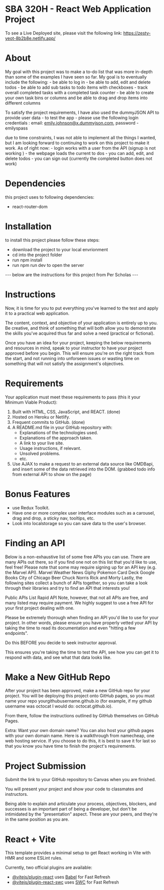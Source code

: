 # SBA 320H - React Web Application Project
To see a Live Deployed site, please visit the following link: 
https://zesty-yeot-8b2b8e.netlify.app/

# About 
 My goal with this project was to make a to-do list that was more in-depth than some of the examples I have seen so far. My goal is to eventually include the following: 
    - be able to log in 
    - be able to add, edit and delete todos
    - be able to add sub tasks to todo items with checkboxes 
    - track overall completed tasks with a completed task counter
    - be able to create your own task bins or columns and be able to drag and drop items into different columns 

To satisfy the project requirements, I have also used the dummyJSON API to provide user data 
     - to test the app - please use the following login credentials : email: emily.johnson@x.dummyjson.com, password - emilyspass

due to time constraints, I was not able to implement all the things I wanted, but I am looking forward to continuing to work on this project to make it work. As of right now: 
     - login works with a user from the API (signup is not working )
     - the webpage loads the current to dos 
     - you can add, edit, and delete todos 
     - you can sign out 
     (currently the completed button does not work)

# Dependencies 
this project uses to following dependencies: 
- react-router-dom 

# Installation 
to install this project please follow these steps: 
- download the project to your local envrionment 
- cd into the project folder 
- run npm install 
- run npm run dev to open the server 

--- below are the instructions for this project from Per Scholas --- 

# Instructions 
Now, it is time for you to put everything you've learned to the test and apply it to a practical web application.

The content, context, and objective of your application is entirely up to you. Be creative, and think of something that will both allow you to demonstrate the skills you've acquired thus far and solve a need (practical or fictional).

Once you have an idea for your project, keeping the below requirements and resources in mind, speak to your instructor to have your project approved before you begin. This will ensure you're on the right track from the start, and not running into unforseen issues or wasting time on something that will not satisfy the assignment's objectives.

# Requirements

Your application must meet these requirements to pass (this it your Minimum Viable Product):
1. Built with HTML, CSS, JavaScript, and REACT. (done)
2. Hosted on Heroku or Netlify.
3. Frequent commits to GitHub. (done)
4. A README.md file in your GitHub repository with:
    - Explanations of the technologies used.
    - Explanations of the approach taken. 
    - A link to your live site.
    - Usage instructions, if relevant.
    - Unsolved problems. 
    - etc.
5. Use AJAX to make a request to an external data source like OMDBapi, and insert some of the data retrieved into the DOM. (grabbed todo info from external API to show on the page)

# Bonus Features 
- use Redux Toolkit.
- Have one or more complex user interface modules such as a carousel, drag and drop, a sticky nav, tooltips, etc.
- Look into localstorage so you can save data to the user's browser.

# Finding an API
Below is a non-exhaustive list of some free APIs you can use. There are many APIs out there, so if you find one not on this list that you'd like to use, feel free! Please note that some may require signing up for an API key (e.g. the Marvel API).
Marvel
Weather
News
Giphy
Pokemon
Card Deck
Google Books
City of Chicago
Beer
Chuck Norris
Rick and Morty
Lastly, the following sites collect a bunch of APIs together, so you can take a look through their libraries and try to find an API that interests you!

Public APIs List
Rapid API
Note, however, that not all APIs are free, and many listed may require payment. We highly suggest to use a free API for your first project dealing with one.

Please be extremely thorough when finding an API you'd like to use for your project. In other words, please ensure you have properly vetted your API by taking the time to read its documentation and even "hitting a few endpoints".

Do this BEFORE you decide to seek instructor approval.

This ensures you're taking the time to test the API, see how you can get it to respond with data, and see what that data looks like.

# Make a New GitHub Repo
After your project has been approved, make a new GitHub repo for your project. You will be deploying this project onto GitHub pages, so you must name your repo yourgithubusername.github.io (for example, if my github username was octocat I would do: octocat.github.io).

From there, follow the instructions outlined by GitHub themselves on GitHub Pages.

Extra: Want your own domain name?
You can also host your github pages with your own domain name.
Here is a walkthrough from namecheap, one web hosting service.
If you choose to do this, it is best to save it for last so that you know you have time to finish the project's requirements.

# Project Submission
Submit the link to your GitHub repository to Canvas when you are finished.

You will present your project and show your code to classmates and instructors.

Being able to explain and articulate your process, objectives, blockers, and successes is an important part of being a developer, but don't be intimidated by the "presentation" aspect. These are your peers, and they're in the same position as you are.



# React + Vite

This template provides a minimal setup to get React working in Vite with HMR and some ESLint rules.

Currently, two official plugins are available:

- [@vitejs/plugin-react](https://github.com/vitejs/vite-plugin-react/blob/main/packages/plugin-react/README.md) uses [Babel](https://babeljs.io/) for Fast Refresh
- [@vitejs/plugin-react-swc](https://github.com/vitejs/vite-plugin-react-swc) uses [SWC](https://swc.rs/) for Fast Refresh

